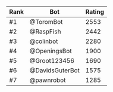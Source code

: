 Rank|Bot|Rating
---|---|---
#1|@ToromBot|2553
#2|@RaspFish|2442
#3|@colinbot|2280
#4|@OpeningsBot|1900
#5|@Groot123456|1690
#6|@DavidsGuterBot|1575
#7|@pawnrobot|1285
